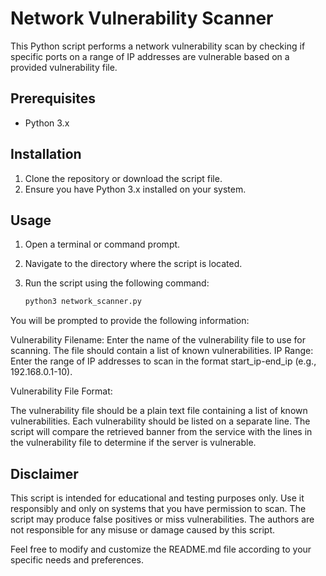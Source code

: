 
# Network Vulnerability Scanner

This Python script performs a network vulnerability scan by checking if specific ports on a range of IP addresses are vulnerable based on a provided vulnerability file.

## Prerequisites

- Python 3.x

## Installation

1. Clone the repository or download the script file.
2. Ensure you have Python 3.x installed on your system.

## Usage

1. Open a terminal or command prompt.
2. Navigate to the directory where the script is located.
3. Run the script using the following command:

   ```bash
   python3 network_scanner.py
You will be prompted to provide the following information:

Vulnerability Filename: Enter the name of the vulnerability file to use for scanning. The file should contain a list of known vulnerabilities.
IP Range: Enter the range of IP addresses to scan in the format start_ip-end_ip (e.g., 192.168.0.1-10).

Vulnerability File Format:

The vulnerability file should be a plain text file containing a list of known vulnerabilities. 
Each vulnerability should be listed on a separate line. The script will compare the retrieved banner from the service with the lines in the vulnerability file to determine if the server is vulnerable.

## Disclaimer
This script is intended for educational and testing purposes only. Use it responsibly and only on systems that you have permission to scan. The script may produce false positives or miss vulnerabilities. The authors are not responsible for any misuse or damage caused by this script.


Feel free to modify and customize the README.md file according to your specific needs and preferences.

